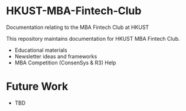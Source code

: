 # HKUST-MBA-Fintech-Club
Documentation relating to the MBA Fintech Club at HKUST

This repository maintains documentation for HKUST MBA Fintech Club.

- Educational materials
- Newsletter ideas and frameworks
- MBA Competition (ConsenSys & R3) Help

# Future Work

- TBD
